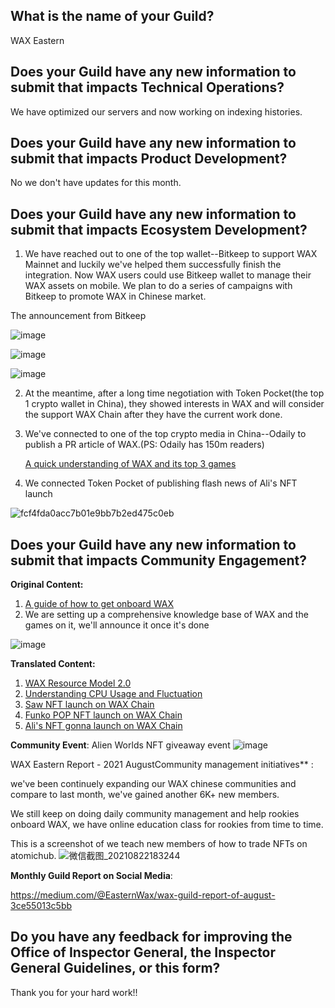 ## What is the name of your Guild?

WAX Eastern

## Does your Guild have any new information to submit that impacts Technical Operations?

We have optimized our servers and now working on indexing histories.

## Does your Guild have any new information to submit that impacts Product Development?

No we don't have updates for this month.

## Does your Guild have any new information to submit that impacts Ecosystem Development?

1. We have reached out to one of the top wallet--Bitkeep to support WAX Mainnet and luckily we've helped them successfully finish the integration. Now WAX users could use Bitkeep wallet to manage their WAX assets on mobile. We plan to do a series of campaigns with Bitkeep to promote WAX in Chinese market.

The announcement from Bitkeep

![image](https://user-images.githubusercontent.com/73381583/130350171-998a77c8-0b60-496a-95b1-77d890fc26a1.png)

![image](https://user-images.githubusercontent.com/73381583/130350191-69027238-f915-441e-a524-331017081aa1.png)

![image](https://user-images.githubusercontent.com/73381583/130350248-94296450-e7f6-4e70-aa66-df7ba02c1eb8.png)

2. At the meantime, after a long time negotiation with Token Pocket(the top 1 crypto wallet in China), they showed interests in WAX and will consider the support WAX Chain after they have the current work done.

3. We've connected to one of the top crypto media in China--Odaily to publish a PR article of WAX.(PS: Odaily has 150m readers)

   [A quick understanding of WAX and its top 3 games](https://www.odaily.com/post/5171423) 

4. We connected Token Pocket of publishing flash news of Ali's NFT launch

![fcf4fda0acc7b01e9bb7b2ed475c0eb](https://user-images.githubusercontent.com/73381583/130351063-23f52100-d8a0-4fc8-afc8-a6af5612b930.jpg)

## Does your Guild have any new information to submit that impacts Community Engagement?

**Original Content:**

1. [A guide of how to get onboard WAX](https://bihu.com/article/1265876998)
2. We are setting up a comprehensive knowledge base of WAX and the games on it, we'll announce it once it's done

![image](https://user-images.githubusercontent.com/73381583/130352466-5c524d8b-859a-4f1f-aeea-14dcb591a0d4.png)

**Translated Content:**
1.  [WAX Resource Model 2.0](https://mp.weixin.qq.com/s/Fs9fRR4aphOtLtu60VCiow)
2.  [Understanding CPU Usage and Fluctuation](https://mp.weixin.qq.com/s/q8NEYUVLppn_6vKSvCur4g)
3.  [Saw NFT launch on WAX Chain](https://mp.weixin.qq.com/s/YZXQPZKYG7d1Xdngnp03uA)
4.  [Funko POP NFT launch on WAX Chain](https://bihu.com/article/1091861089)
5.  [Ali's NFT gonna launch on WAX Chain](https://bihu.com/article/1365284253)

**Community Event**:
Alien Worlds NFT giveaway event
![image](https://user-images.githubusercontent.com/73381583/130351877-ea79302e-d64c-49a4-bba6-1a0c77fb10f9.png)

WAX Eastern Report - 2021 AugustCommunity management initiatives** :

 we've been continuely expanding our WAX chinese communities and compare to last month, we've gained another 6K+ new members.

We still keep on doing daily community management and help rookies onboard WAX, we have online education class for rookies from time to time.

This is a screenshot of we teach new members of how to trade NFTs on atomichub. ![微信截图_20210822183244](https://user-images.githubusercontent.com/73381583/130352342-7e2df2c2-3222-428e-ab3c-8f40fe9c2ccc.png)

**Monthly Guild Report on Social Media**:

https://medium.com/@EasternWax/wax-guild-report-of-august-3ce55013c5bb

## Do you have any feedback for improving the Office of Inspector General, the Inspector General Guidelines, or this form?

Thank you for your hard work!!
